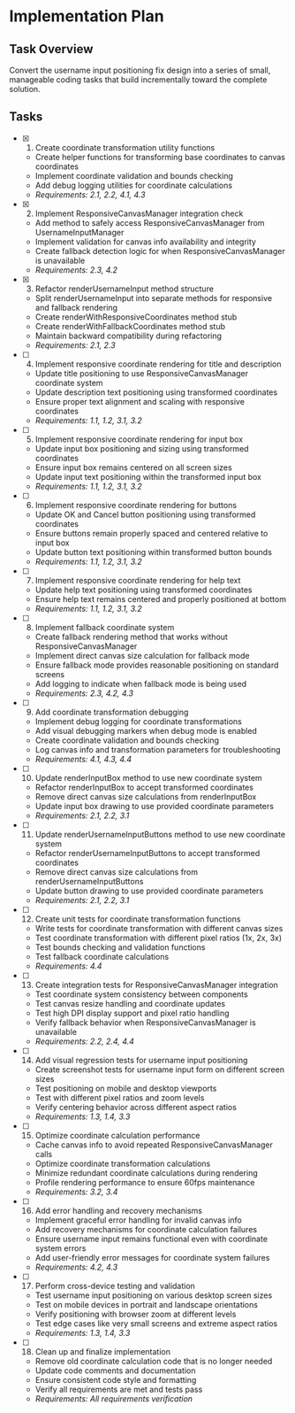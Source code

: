 # Implementation Plan

## Task Overview

Convert the username input positioning fix design into a series of small, manageable coding tasks that build incrementally toward the complete solution.

## Tasks

- [x] 1. Create coordinate transformation utility functions
  - Create helper functions for transforming base coordinates to canvas coordinates
  - Implement coordinate validation and bounds checking
  - Add debug logging utilities for coordinate calculations
  - _Requirements: 2.1, 2.2, 4.1, 4.3_

- [x] 2. Implement ResponsiveCanvasManager integration check
  - Add method to safely access ResponsiveCanvasManager from UsernameInputManager
  - Implement validation for canvas info availability and integrity
  - Create fallback detection logic for when ResponsiveCanvasManager is unavailable
  - _Requirements: 2.3, 4.2_

- [x] 3. Refactor renderUsernameInput method structure
  - Split renderUsernameInput into separate methods for responsive and fallback rendering
  - Create renderWithResponsiveCoordinates method stub
  - Create renderWithFallbackCoordinates method stub
  - Maintain backward compatibility during refactoring
  - _Requirements: 2.1, 2.3_

- [ ] 4. Implement responsive coordinate rendering for title and description
  - Update title positioning to use ResponsiveCanvasManager coordinate system
  - Update description text positioning using transformed coordinates
  - Ensure proper text alignment and scaling with responsive coordinates
  - _Requirements: 1.1, 1.2, 3.1, 3.2_

- [ ] 5. Implement responsive coordinate rendering for input box
  - Update input box positioning and sizing using transformed coordinates
  - Ensure input box remains centered on all screen sizes
  - Update input text positioning within the transformed input box
  - _Requirements: 1.1, 1.2, 3.1, 3.2_

- [ ] 6. Implement responsive coordinate rendering for buttons
  - Update OK and Cancel button positioning using transformed coordinates
  - Ensure buttons remain properly spaced and centered relative to input box
  - Update button text positioning within transformed button bounds
  - _Requirements: 1.1, 1.2, 3.1, 3.2_

- [ ] 7. Implement responsive coordinate rendering for help text
  - Update help text positioning using transformed coordinates
  - Ensure help text remains centered and properly positioned at bottom
  - _Requirements: 1.1, 1.2, 3.1, 3.2_

- [ ] 8. Implement fallback coordinate system
  - Create fallback rendering method that works without ResponsiveCanvasManager
  - Implement direct canvas size calculation for fallback mode
  - Ensure fallback mode provides reasonable positioning on standard screens
  - Add logging to indicate when fallback mode is being used
  - _Requirements: 2.3, 4.2, 4.3_

- [ ] 9. Add coordinate transformation debugging
  - Implement debug logging for coordinate transformations
  - Add visual debugging markers when debug mode is enabled
  - Create coordinate validation and bounds checking
  - Log canvas info and transformation parameters for troubleshooting
  - _Requirements: 4.1, 4.3, 4.4_

- [ ] 10. Update renderInputBox method to use new coordinate system
  - Refactor renderInputBox to accept transformed coordinates
  - Remove direct canvas size calculations from renderInputBox
  - Update input box drawing to use provided coordinate parameters
  - _Requirements: 2.1, 2.2, 3.1_

- [ ] 11. Update renderUsernameInputButtons method to use new coordinate system
  - Refactor renderUsernameInputButtons to accept transformed coordinates
  - Remove direct canvas size calculations from renderUsernameInputButtons
  - Update button drawing to use provided coordinate parameters
  - _Requirements: 2.1, 2.2, 3.1_

- [ ] 12. Create unit tests for coordinate transformation functions
  - Write tests for coordinate transformation with different canvas sizes
  - Test coordinate transformation with different pixel ratios (1x, 2x, 3x)
  - Test bounds checking and validation functions
  - Test fallback coordinate calculations
  - _Requirements: 4.4_

- [ ] 13. Create integration tests for ResponsiveCanvasManager integration
  - Test coordinate system consistency between components
  - Test canvas resize handling and coordinate updates
  - Test high DPI display support and pixel ratio handling
  - Verify fallback behavior when ResponsiveCanvasManager is unavailable
  - _Requirements: 2.2, 2.4, 4.4_

- [ ] 14. Add visual regression tests for username input positioning
  - Create screenshot tests for username input form on different screen sizes
  - Test positioning on mobile and desktop viewports
  - Test with different pixel ratios and zoom levels
  - Verify centering behavior across different aspect ratios
  - _Requirements: 1.3, 1.4, 3.3_

- [ ] 15. Optimize coordinate calculation performance
  - Cache canvas info to avoid repeated ResponsiveCanvasManager calls
  - Optimize coordinate transformation calculations
  - Minimize redundant coordinate calculations during rendering
  - Profile rendering performance to ensure 60fps maintenance
  - _Requirements: 3.2, 3.4_

- [ ] 16. Add error handling and recovery mechanisms
  - Implement graceful error handling for invalid canvas info
  - Add recovery mechanisms for coordinate calculation failures
  - Ensure username input remains functional even with coordinate system errors
  - Add user-friendly error messages for coordinate system failures
  - _Requirements: 4.2, 4.3_

- [ ] 17. Perform cross-device testing and validation
  - Test username input positioning on various desktop screen sizes
  - Test on mobile devices in portrait and landscape orientations
  - Verify positioning with browser zoom at different levels
  - Test edge cases like very small screens and extreme aspect ratios
  - _Requirements: 1.3, 1.4, 3.3_

- [ ] 18. Clean up and finalize implementation
  - Remove old coordinate calculation code that is no longer needed
  - Update code comments and documentation
  - Ensure consistent code style and formatting
  - Verify all requirements are met and tests pass
  - _Requirements: All requirements verification_